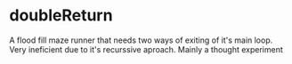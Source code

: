 # doubleReturn
A flood fill maze runner that needs two ways of exiting of it's main loop. Very ineficient due to it's recurssive aproach. Mainly a thought experiment
